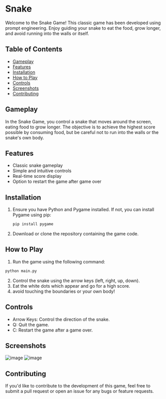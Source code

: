 # Snake
Welcome to the Snake Game! This classic game has been developed using prompt engineering. Enjoy guiding your snake to eat the food, grow longer, and avoid running into the walls or itself.

## Table of Contents

- [Gameplay](#gameplay)
- [Features](#features)
- [Installation](#installation)
- [How to Play](#how-to-play)
- [Controls](#controls)
- [Screenshots](#screenshots)
- [Contributing](#contributing)

## Gameplay

In the Snake Game, you control a snake that moves around the screen, eating food to grow longer. The objective is to achieve the highest score possible by consuming food, but be careful not to run into the walls or the snake's own body.

## Features

- Classic snake gameplay
- Simple and intuitive controls
- Real-time score display
- Option to restart the game after game over

## Installation

1. Ensure you have Python and Pygame installed. If not, you can install Pygame using pip:
   ```bash
   pip install pygame

2. Download or clone the repository containing the game code.

## How to Play

1. Run the game using the following command:
```bash
python main.py
```

2. Control the snake using the arrow keys (left, right, up, down).
3. Eat the white dots which appear and go for a high score.
4. avoid touching the boundaries or your own body!

## Controls

- Arrow Keys: Control the direction of the snake.
- Q: Quit the game.
- C: Restart the game after a game over.

## Screenshots

![image](https://github.com/Terafora/Snake/assets/144109245/434b0f1f-9541-4953-9147-447506c2461f)
![image](https://github.com/Terafora/Snake/assets/144109245/e4c8a513-52d4-40b5-a43f-f0c33e722bbc)

## Contributing
If you'd like to contribute to the development of this game, feel free to submit a pull request or open an issue for any bugs or feature requests.
